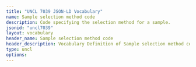 ```yaml
---
title: "UNCL 7039 JSON-LD Vocabulary"
name: Sample selection method code
description: Code specifying the selection method for a sample.
jsonid: "uncl7039"
layout: vocabulary
header_name: Sample selection method code
header_description: Vocabulary Definition of Sample selection method code semantics in HTML format. JSON-LD format is available at [uncl7039.jsonld](/vocabulary/uncl7039.jsonld)
type: uncl
options:
---
```

